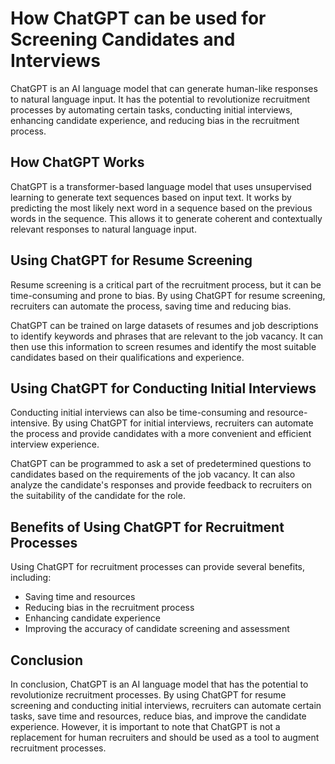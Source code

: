 How ChatGPT can be used for Screening Candidates and Interviews
=================================================================================================

ChatGPT is an AI language model that can generate human-like responses to natural language input. It has the potential to revolutionize recruitment processes by automating certain tasks, conducting initial interviews, enhancing candidate experience, and reducing bias in the recruitment process.

How ChatGPT Works
-----------------

ChatGPT is a transformer-based language model that uses unsupervised learning to generate text sequences based on input text. It works by predicting the most likely next word in a sequence based on the previous words in the sequence. This allows it to generate coherent and contextually relevant responses to natural language input.

Using ChatGPT for Resume Screening
----------------------------------

Resume screening is a critical part of the recruitment process, but it can be time-consuming and prone to bias. By using ChatGPT for resume screening, recruiters can automate the process, saving time and reducing bias.

ChatGPT can be trained on large datasets of resumes and job descriptions to identify keywords and phrases that are relevant to the job vacancy. It can then use this information to screen resumes and identify the most suitable candidates based on their qualifications and experience.

Using ChatGPT for Conducting Initial Interviews
-----------------------------------------------

Conducting initial interviews can also be time-consuming and resource-intensive. By using ChatGPT for initial interviews, recruiters can automate the process and provide candidates with a more convenient and efficient interview experience.

ChatGPT can be programmed to ask a set of predetermined questions to candidates based on the requirements of the job vacancy. It can also analyze the candidate's responses and provide feedback to recruiters on the suitability of the candidate for the role.

Benefits of Using ChatGPT for Recruitment Processes
---------------------------------------------------

Using ChatGPT for recruitment processes can provide several benefits, including:

* Saving time and resources
* Reducing bias in the recruitment process
* Enhancing candidate experience
* Improving the accuracy of candidate screening and assessment

Conclusion
----------

In conclusion, ChatGPT is an AI language model that has the potential to revolutionize recruitment processes. By using ChatGPT for resume screening and conducting initial interviews, recruiters can automate certain tasks, save time and resources, reduce bias, and improve the candidate experience. However, it is important to note that ChatGPT is not a replacement for human recruiters and should be used as a tool to augment recruitment processes.
